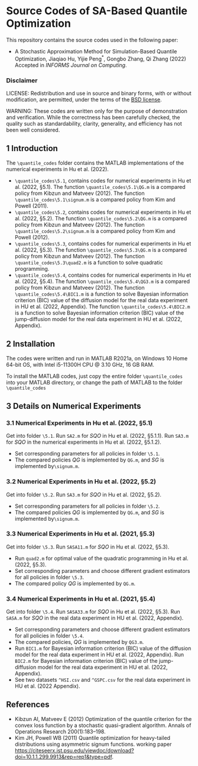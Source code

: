 ﻿# Source Codes of SA-Based Quantile Optimization

This repository contains the source codes used in the following paper:

* A Stochastic Approximation Method for Simulation-Based Quantile Optimization, Jiaqiao Hu, Yijie Peng<sup>*</sup>, Gongbo Zhang, Qi Zhang (2022) Accepted in *INFORMS Journal on Computing*.

### Disclaimer

LICENSE: Redistribution and use in source and binary forms, with or without modification, are permitted, under the terms of the [BSD license](./BSD_License.txt).

WARNING: These codes are written only for the purpose of demonstration and verification. While the correctness has been carefully checked, the quality such as standardability, clarity, generality, and efficiency has not been well considered.

## 1 Introduction

The `\quantile_codes` folder contains the MATLAB implementations of the numerical experiments in Hu et al. (2022).

* `\quantile_codes\5.1`, contains codes for numerical experiments in Hu et al. (2022, §5.1).
The function `\quantile_codes\5.1\QG.m` is a compared policy from Kibzun and Matveev (2012).
The function `\quantile_codes\5.1\signum.m` is a compared policy from Kim and Powell (2011).
* `\quantile_codes\5.2`, contains codes for numerical experiments in Hu et al. (2022, §5.2).
The function `\quantile_codes\5.2\QG.m` is a compared policy from Kibzun and Matveev (2012).
The function `\quantile_codes\5.2\signum.m` is a compared policy from Kim and Powell (2012).
* `\quantile_codes\5.3`, contains codes for numerical experiments in Hu et al. (2022, §5.3).
The function `\quantile_codes\5.3\QG.m` is a compared policy from Kibzun and Matveev (2012).
The function `\quantile_codes\5.3\quad2.m` is a function to solve quadratic programming.
* `\quantile_codes\5.4`, contains codes for numerical experiments in Hu et al. (2022, §5.4).
The function `\quantile_codes\5.4\QG3.m` is a compared policy from Kibzun and Matveev (2012).
The function `\quantile_codes\5.4\BIC1.m` is a function to solve Bayesian information criterion (BIC) value of the diffusion model for the real data experiment in HU et al. (2022, Appendix).
The function `\quantile_codes\5.4\BIC2.m` is a function to solve Bayesian information criterion (BIC) value of the jump-diffusion model for the real data experiment in HU et al. (2022, Appendix).

## 2 Installation

The codes were written and run in MATLAB R2021a, on Windows 10 Home 64-bit OS,
with Intel i5-11300H CPU @ 3.10 GHz, 16 GB RAM.

To install the MATLAB codes, just copy the entire folder `\quantile_codes` into your MATLAB directory, or change the path of MATLAB to the folder `\quantile_codes`

## 3 Details on Numerical Experiments

### 3.1 Numerical Experiments in Hu et al. (2022, §5.1)

Get into folder `\5.1`. Run `SA2.m` for *SQO* in Hu et al. (2022, §5.1.1). Run `SA3.m` for *SQO* in the numerical experiments in Hu et al. (2022, §5.1.2).

* Set corresponding parameters for all policies in folder `\5.1`.
* The compared policies *QG* is implemented by `QG.m`, and *SG* is implemented by`\signum.m`.

### 3.2 Numerical Experiments in Hu et al. (2022, §5.2)

Get into folder `\5.2`. Run `SA3.m` for *SQO* in Hu et al. (2022, §5.2).

* Set corresponding parameters for all policies in folder `\5.2`.
* The compared policies *QG* is implemented by `QG.m`, and *SG* is implemented by`\signum.m`.

### 3.3 Numerical Experiments in Hu et al. (2021, §5.3)

Get into folder `\5.3`. Run `SASA11.m` for *SQO* in Hu et al. (2022, §5.3).

* Run `quad2.m` for optimal value of the quadratic programming in Hu et al. (2022, §5.3).
* Set corresponding parameters and choose different gradient estimators for all policies in folder `\5.3`.
* The compared policy *QG* is implemented by `QG.m`.

### 3.4 Numerical Experiments in Hu et al. (2021, §5.4)

Get into folder `\5.4`. Run `SASA33.m` for *SQO* in Hu et al. (2022, §5.3). Run `SASA.m` for *SQO* in the real data experiment in HU et al. (2022, Appendix).

* Set corresponding parameters and choose different gradient estimators for all policies in folder `\5.4`.
* The compared policies, *QG* is implemented by `QG3.m`.
* Run `BIC1.m` for Bayesian information criterion (BIC) value of the diffusion model for the real data experiment in HU et al. (2022, Appendix). Run `BIC2.m` for Bayesian information criterion (BIC) value of the jump-diffusion model for the real data experiment in HU et al. (2022, Appendix).
* See two datasets `^HSI.csv` and `^GSPC.csv` for the real data experiment in HU et al. (2022 Appendix).

## References

* Kibzun AI, Matveev E (2012) Optimization of the quantile criterion for the convex loss function by a stochastic quasi-gradient algorithm. Annals of Operations Research 200(1):183–198.
* Kim JH, Powell WB (2011) Quantile optimization for heavy-tailed distributions using asymmetric signum functions. working paper <https://citeseerx.ist.psu.edu/viewdoc/download?doi=10.1.1.299.9913&rep=rep1&type=pdf>.
